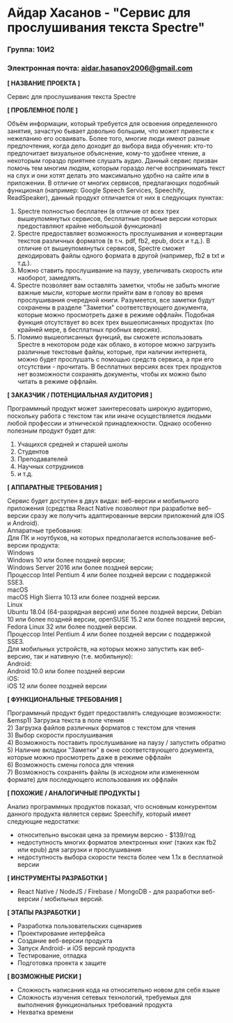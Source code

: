 # Айдар Хасанов - "Сервис для прослушивания текста Spectre"

### Группа: 10И2
### Электронная почта: aidar.hasanov2006@gmail.com


**[ НАЗВАНИЕ ПРОЕКТА ]** 
<br />

Сервис для прослушивания текста Spectre

**[ ПРОБЛЕМНОЕ ПОЛЕ ]**

Объём информации, который требуется для освоения определенного занятия, зачастую бывает довольно большим, что может привести к нежеланию его осваивать. Более того, многие люди имеют разные предпочтения, когда дело доходит до выбора вида обучения: кто-то предпочитает визуальное объяснение, кому-то удобнее чтение, а некоторым гораздо приятнее слушать аудио. Данный сервис призван помочь тем многим людям, которым гораздо легче воспринимать текст на слух и они хотят делать это максимально удобно на сайте или в приложении. В отличие от многих сервисов, предлагающих подобный функционал (например: Google Speech Services, Speechify, ReadSpeaker), данный продукт отличается от них в следующих пунктах:

1) Spectre полностью бесплатен (в отличие от всех трех вышеупомянутых сервисов, бесплатные пробные версии которых предоставляют крайне небольшой функционал)
2) Spectre предоставляет возможность прослушивания и конвертации текстов различных форматов (в т.ч. pdf, fb2, epub, docx и т.д.). В отличие от вышеупомянутых сервисов, Spectre сможет декодировать файлы одного формата в другой (например, fb2 в txt и т.д.). 
3) Можно ставить прослушивание на паузу, увеличивать скорость или наоборот, замедлять. 
4) Spectre позволяет вам оставлять заметки, чтобы не забыть многие важные мысли, которые могли прийти вам в голову во время прослушивания очередной книги. Разумеется, все заметки будут сохранены в разделе "Заметки" соответствующего документа, которые можно просмотреть даже в режиме оффлайн. Подобная функция отсутствует во всех трех вышеописанных продуктах (по крайней мере, в бесплатных пробных версиях). 
5) Помимо вышеописанных функций, вы сможете использовать Spectre в некотором роде как облако, в которое можно загрузить различные текстовые файлы, которые, при наличии интернета, можно будет прослушать с помощью средств сервиса, а при его отсутствии - прочитать. В бесплатных версиях всех трех продуктов нет возможности сохранять документы, чтобы их можно было читать в режиме оффлайн.

**[ ЗАКАЗЧИК / ПОТЕНЦИАЛЬНАЯ АУДИТОРИЯ ]**

Программный продукт может заинтересовать широкую аудиторию, поскольку работа с текстом так или иначе осуществляется людьми любой профессии и этнической принадлежности. Однако особенно полезным продукт будет для:

1) Учащихся средней и старшей школы
2) Студентов
3) Преподавателей
4) Научных сотрудников
5) и т.д.

**[ АППАРАТНЫЕ ТРЕБОВАНИЯ ]** 

Сервис будет доступен в двух видах: веб-версии и мобильного приложения (средства React Native позволяют при разработке веб-версии сразу же получить адаптированные версии приложений для iOS и Android). 
<br />
Аппаратные требования:
<br />
    Для ПК и ноутбуков, на которых предполагается использование веб-версии продукта:
    <br />
        Windows <br />
            Windows 10 или более поздней версии;<br />
            Windows Server 2016 или более поздней версии;<br />
            Процессор Intel Pentium 4 или более поздней версии с поддержкой SSE3.<br />
        macOS<br />
            macOS High Sierra 10.13 или более поздней версии.<br />
        Linux<br />
            Ubuntu 18.04 (64-разрядная версия) или более поздней версии, Debian 10 или более поздней версии, openSUSE 15.2 или более поздней версии, Fedora Linux 32 или более поздней версии.<br />
            Процессор Intel Pentium 4 или более поздней версии с поддержкой SSE3.<br />
    Для мобильных устройств, на которых можно запустить как веб-версию, так и нативную (т.е. мобильную):<br />
        Android: <br />
            Android 10.0 или более поздней версии<br />
        iOS:<br />
            iOS 12 или более поздней версии<br />


**[ ФУНКЦИОНАЛЬНЫЕ ТРЕБОВАНИЯ ]**

Программный продукт будет предоставлять следующие возможности:<br />
         &emsp1) Загрузка текста в поле чтения<br />
         2) Загрузка файлов различных форматов с текстом для чтения<br />
         3) Выбор скорости прослушивания<br />
         4) Возможность поставить прослушивание на паузу / запустить обратно<br />
         5) Наличие вкладки "Заметки" в окне соответствующего документа, которые можно просмотреть 
    даже в режиме оффлайн<br />
         6) Возможность смены голоса для чтения<br />
         7) Возможность сохранять файлы (в исходном или измененном формате) для последующего использования их оффлайн<br />

**[ ПОХОЖИЕ / АНАЛОГИЧНЫЕ ПРОДУКТЫ ]**

Анализ программных продуктов показал, что основным конкурентом данного продукта является сервис Speechify, который имеет следующие недостатки:
* относительно высокая цена за премиум версию - $139/год
* недоступность многих форматов электронных книг (таких как fb2 или epub) для загрузки и прослушивания
* недоступность выбора скорости текста более чем 1.1x в бесплатной версии


**[ ИНСТРУМЕНТЫ РАЗРАБОТКИ ]**

* React Native / NodeJS / Firebase / MongoDB - для разработки веб-версии / мобильных версий. 

**[ ЭТАПЫ РАЗРАБОТКИ ]**

*	Разработка пользовательских сценариев
*	Проектирование интерфейса
*	Создание веб-версии продукта
*	Запуск Android- и iOS версий продукта
*	Тестирование, отладка
*	Подготовка проекта к защите

**[ ВОЗМОЖНЫЕ РИСКИ ]**

*	Сложность написания кода на относительно новом для себя языке
*	Сложность изучения сетевых технологий, требуемых для выполнения функциональных требований продукта
*	Нехватка времени
